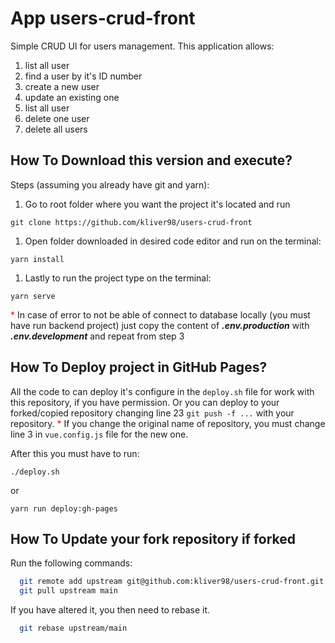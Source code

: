 # App users-crud-front
Simple CRUD UI for users management.
This application allows:

1. list all user
1. find a user by it's ID number
1. create a new user
1. update an existing one
1. list all user
1. delete one user
1. delete all users

## How To Download this version and execute?

Steps (assuming you already have git and yarn):

1. Go to root folder where you want the project it's located and run
```
git clone https://github.com/kliver98/users-crud-front
```
1. Open folder downloaded in desired code editor and run on the terminal:
```
yarn install
```
1. Lastly to run the project type on the terminal:
```
yarn serve
```
<span style="color: red">*</span> In case of error to not be able of connect to database locally (you must have run backend project) just copy the content of **_.env.production_** with **_.env.development_** and repeat from step 3

## How To Deploy project in GitHub Pages?

All the code to can deploy it's configure in the `deploy.sh` file for work with this repository, if you have permission.
Or you can deploy to your forked/copied repository changing line 23 `git push -f ...` with your repository.
<span style="color: red">*</span> If you change the original name of repository, you must change line 3 in `vue.config.js` file for the new one.

After this you must have to run:
```
./deploy.sh
```
or
```
yarn run deploy:gh-pages
```

## How To Update your fork repository if forked

Run the following commands:

```bash
  git remote add upstream git@github.com:kliver98/users-crud-front.git
  git pull upstream main
```

If you have altered it, you then need to rebase it.

```bash
  git rebase upstream/main
````
